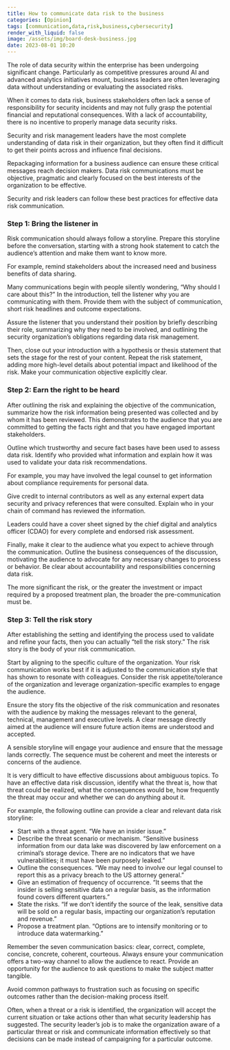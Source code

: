 ```yaml
---
title: How to communicate data risk to the business
categories: [Opinion]
tags: [communication,data,risk,business,cybersecurity]
render_with_liquid: false
image: /assets/img/board-desk-business.jpg
date: 2023-08-01 10:20
---
```


The role of data security within the enterprise has been undergoing significant change. Particularly as competitive pressures around AI and advanced analytics initiatives mount, business leaders are often leveraging data without understanding or evaluating the associated risks.

When it comes to data risk, business stakeholders often lack a sense of responsibility for security incidents and may not fully grasp the potential financial and reputational consequences. With a lack of accountability, there is no incentive to properly manage data security risks.

Security and risk management leaders have the most complete understanding of data risk in their organization, but they often find it difficult to get their points across and influence final decisions.

Repackaging information for a business audience can ensure these critical messages reach decision makers. Data risk communications must be objective, pragmatic and clearly focused on the best interests of the organization to be effective.

Security and risk leaders can follow these best practices for effective data risk communication.

### Step 1: Bring the listener in

Risk communication should always follow a storyline. Prepare this storyline before the conversation, starting with a strong hook statement to catch the audience’s attention and make them want to know more.

For example, remind stakeholders about the increased need and business benefits of data sharing.

Many communications begin with people silently wondering, “Why should I care about this?” In the introduction, tell the listener why you are communicating with them. Provide them with the subject of communication, short risk headlines and outcome expectations.

Assure the listener that you understand their position by briefly describing their role, summarizing why they need to be involved, and outlining the security organization’s obligations regarding data risk management.

Then, close out your introduction with a hypothesis or thesis statement that sets the stage for the rest of your content. Repeat the risk statement, adding more high-level details about potential impact and likelihood of the risk. Make your communication objective explicitly clear.

### Step 2: Earn the right to be heard

After outlining the risk and explaining the objective of the communication, summarize how the risk information being presented was collected and by whom it has been reviewed. This demonstrates to the audience that you are committed to getting the facts right and that you have engaged important stakeholders.

Outline which trustworthy and secure fact bases have been used to assess data risk. Identify who provided what information and explain how it was used to validate your data risk recommendations.

For example, you may have involved the legal counsel to get information about compliance requirements for personal data.

Give credit to internal contributors as well as any external expert data security and privacy references that were consulted. Explain who in your chain of command has reviewed the information.

Leaders could have a cover sheet signed by the chief digital and analytics officer (CDAO) for every complete and endorsed risk assessment.

Finally, make it clear to the audience what you expect to achieve through the communication. Outline the business consequences of the discussion, motivating the audience to advocate for any necessary changes to process or behavior. Be clear about accountability and responsibilities concerning data risk.

The more significant the risk, or the greater the investment or impact required by a proposed treatment plan, the broader the pre-communication must be.

### Step 3: Tell the risk story

After establishing the setting and identifying the process used to validate and refine your facts, then you can actually “tell the risk story.” The risk story is the body of your risk communication.

Start by aligning to the specific culture of the organization. Your risk communication works best if it is adjusted to the communication style that has shown to resonate with colleagues. Consider the risk appetite/tolerance of the organization and leverage organization-specific examples to engage the audience.

Ensure the story fits the objective of the risk communication and resonates with the audience by making the messages relevant to the general, technical, management and executive levels. A clear message directly aimed at the audience will ensure future action items are understood and accepted.

A sensible storyline will engage your audience and ensure that the message lands correctly. The sequence must be coherent and meet the interests or concerns of the audience.

It is very difficult to have effective discussions about ambiguous topics. To have an effective data risk discussion, identify what the threat is, how that threat could be realized, what the consequences would be, how frequently the threat may occur and whether we can do anything about it.

For example, the following outline can provide a clear and relevant data risk storyline:

* Start with a threat agent. “We have an insider issue.”
* Describe the threat scenario or mechanism. “Sensitive business information from our data lake was discovered by law enforcement on a criminal’s storage device. There are no indicators that we have vulnerabilities; it must have been purposely leaked.”
* Outline the consequences. “We may need to involve our legal counsel to report this as a privacy breach to the US attorney general.”
* Give an estimation of frequency of occurrence. “It seems that the insider is selling sensitive data on a regular basis, as the information found covers different quarters.”
* State the risks. “If we don’t identify the source of the leak, sensitive data will be sold on a regular basis, impacting our organization’s reputation and revenue.”
* Propose a treatment plan. “Options are to intensify monitoring or to introduce data watermarking.”

Remember the seven communication basics: clear, correct, complete, concise, concrete, coherent, courteous. Always ensure your communication offers a two-way channel to allow the audience to react. Provide an opportunity for the audience to ask questions to make the subject matter tangible.

Avoid common pathways to frustration such as focusing on specific outcomes rather than the decision-making process itself.

Often, when a threat or a risk is identified, the organization will accept the current situation or take actions other than what security leadership has suggested. The security leader’s job is to make the organization aware of a particular threat or risk and communicate information effectively so that decisions can be made instead of campaigning for a particular outcome.